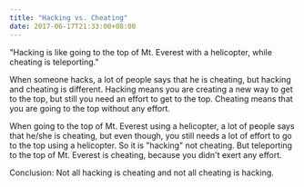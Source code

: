 ```yaml
---
title: "Hacking vs. Cheating"
date: 2017-06-17T21:33:00+08:00
---
```

"Hacking is like going to the top of Mt. Everest with a helicopter, while cheating is teleporting."

When someone hacks, a lot of people says that he is cheating, but hacking and cheating is different.
Hacking means you are creating a new way to get to the top, but still you need an effort to get to the top.
Cheating means that you are going to the top without any effort.

When going to the top of Mt. Everest using a helicopter, a lot of people says that he/she is cheating, but even though, you still needs a lot of effort to go to the top using a helicopter. So it is "hacking" not cheating.
But teleporting to the top of Mt. Everest is cheating, because you didn't exert any effort.

Conclusion:
Not all hacking is cheating and
not all cheating is hacking. 